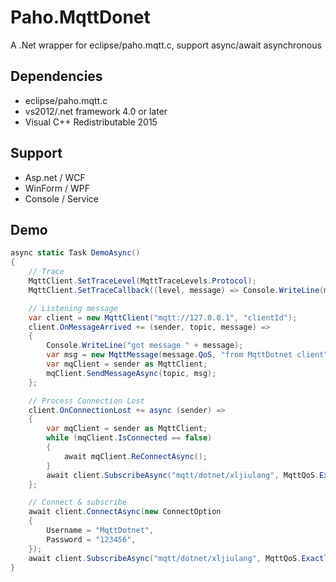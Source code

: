 # Paho.MqttDonet
A .Net wrapper for eclipse/paho.mqtt.c, support async/await asynchronous

## Dependencies
* eclipse/paho.mqtt.c
* vs2012/.net framework 4.0 or later
* Visual C++ Redistributable 2015

## Support
* Asp.net / WCF 
* WinForm / WPF
* Console / Service

## Demo
```c#
async static Task DemoAsync()
{
    // Trace
    MqttClient.SetTraceLevel(MqttTraceLevels.Protocol);
    MqttClient.SetTraceCallback((level, message) => Console.WriteLine(message));

    // Listening message
    var client = new MqttClient("mqtt://127.0.0.1", "clientId");
    client.OnMessageArrived += (sender, topic, message) =>
    {
        Console.WriteLine("got message " + message);
        var msg = new MqttMessage(message.QoS, "from MqttDotnet client");
        var mqClient = sender as MqttClient;
        mqClient.SendMessageAsync(topic, msg);
    };

    // Process Connection Lost
    client.OnConnectionLost += async (sender) =>
    {
        var mqClient = sender as MqttClient;
        while (mqClient.IsConnected == false)
        {
            await mqClient.ReConnectAsync();
        }
        await client.SubscribeAsync("mqtt/dotnet/xljiulang", MqttQoS.ExactlyOnce);
    };

    // Connect & subscribe
    await client.ConnectAsync(new ConnectOption
    {
        Username = "MqttDotnet",
        Password = "123456",
    });
    await client.SubscribeAsync("mqtt/dotnet/xljiulang", MqttQoS.ExactlyOnce);
}
```
